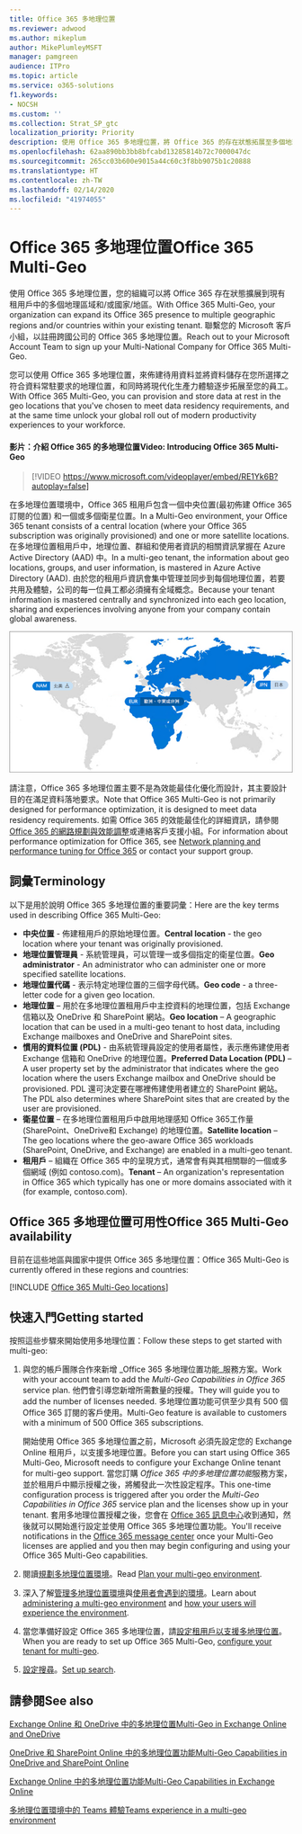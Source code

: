 ```yaml
---
title: Office 365 多地理位置
ms.reviewer: adwood
ms.author: mikeplum
author: MikePlumleyMSFT
manager: pamgreen
audience: ITPro
ms.topic: article
ms.service: o365-solutions
f1.keywords:
- NOCSH
ms.custom: ''
ms.collection: Strat_SP_gtc
localization_priority: Priority
description: 使用 Office 365 多地理位置，將 Office 365 的存在狀態拓展至多個地理區域。
ms.openlocfilehash: 62aa890bb3bb8bfcabd13285814b72c7000047dc
ms.sourcegitcommit: 265cc03b600e9015a44c60c3f8bb9075b1c20888
ms.translationtype: HT
ms.contentlocale: zh-TW
ms.lasthandoff: 02/14/2020
ms.locfileid: "41974055"
---
```

# <a name="office-365-multi-geo"></a><span data-ttu-id="aae39-103">Office 365 多地理位置</span><span class="sxs-lookup"><span data-stu-id="aae39-103">Office 365 Multi-Geo</span></span>

<span data-ttu-id="aae39-104">使用 Office 365 多地理位置，您的組織可以將 Office 365 存在狀態擴展到現有租用戶中的多個地理區域和/或國家/地區。</span><span class="sxs-lookup"><span data-stu-id="aae39-104">With Office 365 Multi-Geo, your organization can expand its Office 365 presence to multiple geographic regions and/or countries within your existing tenant.</span></span> <span data-ttu-id="aae39-105">聯繫您的 Microsoft 客戶小組，以註冊跨國公司的 Office 365 多地理位置。</span><span class="sxs-lookup"><span data-stu-id="aae39-105">Reach out to your Microsoft Account Team to sign up your Multi-National Company for Office 365 Multi-Geo.</span></span>
  
<span data-ttu-id="aae39-106">您可以使用 Office 365 多地理位置，來佈建待用資料並將資料儲存在您所選擇之符合資料常駐要求的地理位置，和同時將現代化生產力體驗逐步拓展至您的員工。</span><span class="sxs-lookup"><span data-stu-id="aae39-106">With Office 365 Multi-Geo, you can provision and store data at rest in the geo locations that you've chosen to meet data residency requirements, and at the same time unlock your global roll out of modern productivity experiences to your workforce.</span></span>

#### <a name="video-introducing-office-365-multi-geo"></a><span data-ttu-id="aae39-107">影片：介紹 Office 365 的多地理位置</span><span class="sxs-lookup"><span data-stu-id="aae39-107">Video: Introducing Office 365 Multi-Geo</span></span>

> [!VIDEO https://www.microsoft.com/videoplayer/embed/RE1Yk6B?autoplay=false]

<span data-ttu-id="aae39-108">在多地理位置環境中，Office 365 租用戶包含一個中央位置(最初佈建 Office 365 訂閱的位置) 和一個或多個衛星位置。</span><span class="sxs-lookup"><span data-stu-id="aae39-108">In a Multi-Geo environment, your Office 365 tenant consists of a central location (where your Office 365 subscription was originally provisioned) and one or more satellite locations.</span></span> <span data-ttu-id="aae39-109">在多地理位置租用戶中，地理位置、群組和使用者資訊的相關資訊掌握在 Azure Active Directory (AAD) 中。</span><span class="sxs-lookup"><span data-stu-id="aae39-109">In a multi-geo tenant, the information about geo locations, groups, and user information, is mastered in Azure Active Directory (AAD).</span></span> <span data-ttu-id="aae39-110">由於您的租用戶資訊會集中管理並同步到每個地理位置，若要共用及體驗，公司的每一位員工都必須擁有全域概念。</span><span class="sxs-lookup"><span data-stu-id="aae39-110">Because your tenant information is mastered centrally and synchronized into each geo location, sharing and experiences involving anyone from your company contain global awareness.</span></span>

![SharePoint 系統管理中心內多地理位置地圖的螢幕擷取畫面](media/multi-geo-world-map.png)

<span data-ttu-id="aae39-112">請注意，Office 365 多地理位置主要不是為效能最佳化優化而設計，其主要設計目的在滿足資料落地要求。</span><span class="sxs-lookup"><span data-stu-id="aae39-112">Note that Office 365 Multi-Geo is not primarily designed for performance optimization, it is designed to meet data residency requirements.</span></span> <span data-ttu-id="aae39-113">如需 Office 365 的效能最佳化的詳細資訊，請參閱 [ Office 365 的網路規劃與效能調整](https://support.office.com/article/e5f1228c-da3c-4654-bf16-d163daee8848)或連絡客戶支援小組。</span><span class="sxs-lookup"><span data-stu-id="aae39-113">For information about performance optimization for Office 365, see [Network planning and performance tuning for Office 365](https://support.office.com/article/e5f1228c-da3c-4654-bf16-d163daee8848) or contact your support group.</span></span>

## <a name="terminology"></a><span data-ttu-id="aae39-114">詞彙</span><span class="sxs-lookup"><span data-stu-id="aae39-114">Terminology</span></span>

<span data-ttu-id="aae39-115">以下是用於說明 Office 365 多地理位置的重要詞彙：</span><span class="sxs-lookup"><span data-stu-id="aae39-115">Here are the key terms used in describing Office 365 Multi-Geo:</span></span>

- <span data-ttu-id="aae39-116">**中央位置** - 佈建租用戶的原始地理位置。</span><span class="sxs-lookup"><span data-stu-id="aae39-116">**Central location** - the geo location where your tenant was originally provisioned.</span></span>
- <span data-ttu-id="aae39-117">**地理位置管理員** - 系統管理員，可以管理一或多個指定的衛星位置。</span><span class="sxs-lookup"><span data-stu-id="aae39-117">**Geo administrator** - An administrator who can administer one or more specified satellite locations.</span></span>
- <span data-ttu-id="aae39-118">**地理位置代碼** - 表示特定地理位置的三個字母代碼。</span><span class="sxs-lookup"><span data-stu-id="aae39-118">**Geo code** - a three-letter code for a given geo location.</span></span>
- <span data-ttu-id="aae39-119">**地理位置** – 用於在多地理位置租用戶中主控資料的地理位置，包括 Exchange 信箱以及 OneDrive 和 SharePoint 網站。</span><span class="sxs-lookup"><span data-stu-id="aae39-119">**Geo location** – A geographic location that can be used in a multi-geo tenant to host data, including Exchange mailboxes and OneDrive and SharePoint sites.</span></span>
- <span data-ttu-id="aae39-120">**慣用的資料位置 (PDL)** - 由系統管理員設定的使用者屬性，表示應佈建使用者 Exchange 信箱和 OneDrive 的地理位置。</span><span class="sxs-lookup"><span data-stu-id="aae39-120">**Preferred Data Location (PDL)** – A user property set by the administrator that indicates where the geo location where the users Exchange mailbox and OneDrive should be provisioned.</span></span> <span data-ttu-id="aae39-121">PDL 還可決定要在哪裡佈建使用者建立的 SharePoint 網站。</span><span class="sxs-lookup"><span data-stu-id="aae39-121">The PDL also determines where SharePoint sites that are created by the user are provisioned.</span></span>
- <span data-ttu-id="aae39-122">**衛星位置** – 在多地理位置租用戶中啟用地理感知 Office 365工作量 (SharePoint、OneDrive和 Exchange) 的地理位置。</span><span class="sxs-lookup"><span data-stu-id="aae39-122">**Satellite location** – The geo locations where the geo-aware Office 365 workloads (SharePoint, OneDrive, and Exchange) are enabled in a multi-geo tenant.</span></span>
- <span data-ttu-id="aae39-123">**租用戶** – 組織在 Office 365 中的呈現方式，通常會有與其相關聯的一個或多個網域 (例如 contoso.com)。</span><span class="sxs-lookup"><span data-stu-id="aae39-123">**Tenant** – An organization's representation in Office 365 which typically has one or more domains associated with it (for example, contoso.com).</span></span>

## <a name="office-365-multi-geo-availability"></a><span data-ttu-id="aae39-124">Office 365 多地理位置可用性</span><span class="sxs-lookup"><span data-stu-id="aae39-124">Office 365 Multi-Geo availability</span></span>

<span data-ttu-id="aae39-125">目前在這些地區與國家中提供 Office 365 多地理位置：</span><span class="sxs-lookup"><span data-stu-id="aae39-125">Office 365 Multi-Geo is currently offered in these regions and countries:</span></span>

[!INCLUDE [Office 365 Multi-Geo locations](includes/office-365-multi-geo-locations.md)]

## <a name="getting-started"></a><span data-ttu-id="aae39-126">快速入門</span><span class="sxs-lookup"><span data-stu-id="aae39-126">Getting started</span></span>

<span data-ttu-id="aae39-127">按照這些步驟來開始使用多地理位置：</span><span class="sxs-lookup"><span data-stu-id="aae39-127">Follow these steps to get started with multi-geo:</span></span>

1. <span data-ttu-id="aae39-128">與您的帳戶團隊合作來新增 _Office 365 多地理位置功能_服務方案。</span><span class="sxs-lookup"><span data-stu-id="aae39-128">Work with your account team to add the _Multi-Geo Capabilities in Office 365_ service plan.</span></span> <span data-ttu-id="aae39-129">他們會引導您新增所需數量的授權。</span><span class="sxs-lookup"><span data-stu-id="aae39-129">They will guide you to add the number of licenses needed.</span></span> <span data-ttu-id="aae39-130">多地理位置功能可供至少具有 500 個 Office 365 訂閱的客戶使用。</span><span class="sxs-lookup"><span data-stu-id="aae39-130">Multi-Geo feature is available to customers with a minimum of 500 Office 365 subscriptions.</span></span>

   <span data-ttu-id="aae39-131">開始使用 Office 365 多地理位置之前，Microsoft 必須先設定您的 Exchange Online 租用戶，以支援多地理位置。</span><span class="sxs-lookup"><span data-stu-id="aae39-131">Before you can start using Office 365 Multi-Geo, Microsoft needs to configure your Exchange Online tenant for multi-geo support.</span></span> <span data-ttu-id="aae39-132">當您訂購 *Office 365 中的多地理位置功能*服務方案，並於租用戶中顯示授權之後，將觸發此一次性設定程序。</span><span class="sxs-lookup"><span data-stu-id="aae39-132">This one-time configuration process is triggered after you order the *Multi-Geo Capabilities in Office 365* service plan and the licenses show up in your tenant.</span></span> <span data-ttu-id="aae39-133">套用多地理位置授權之後，您會在 [Office 365 訊息中心](https://support.office.com/article/38FB3333-BFCC-4340-A37B-DEDA509C2093)收到通知，然後就可以開始進行設定並使用 Office 365 多地理位置功能。</span><span class="sxs-lookup"><span data-stu-id="aae39-133">You'll receive notifications in the [Office 365 message center](https://support.office.com/article/38FB3333-BFCC-4340-A37B-DEDA509C2093) once your Multi-Geo licenses are applied and you then may begin configuring and using your Office 365 Multi-Geo capabilities.</span></span>

2. <span data-ttu-id="aae39-134">閱讀[規劃多地理位置環境](plan-for-multi-geo.md)。</span><span class="sxs-lookup"><span data-stu-id="aae39-134">Read [Plan your multi-geo environment](plan-for-multi-geo.md).</span></span>

3. <span data-ttu-id="aae39-135">深入了解[管理多地理位置環境](administering-a-multi-geo-environment.md)與[使用者會遇到的環境](multi-geo-user-experience.md)。</span><span class="sxs-lookup"><span data-stu-id="aae39-135">Learn about [administering a multi-geo environment](administering-a-multi-geo-environment.md) and [how your users will experience the environment](multi-geo-user-experience.md).</span></span>

4. <span data-ttu-id="aae39-136">當您準備好設定 Office 365 多地理位置，請[設定租用戶以支援多地理位置](multi-geo-tenant-configuration.md)。</span><span class="sxs-lookup"><span data-stu-id="aae39-136">When you are ready to set up Office 365 Multi-Geo, [configure your tenant for multi-geo](multi-geo-tenant-configuration.md).</span></span>

5. <span data-ttu-id="aae39-137">[設定搜尋](configure-search-for-multi-geo.md)。</span><span class="sxs-lookup"><span data-stu-id="aae39-137">[Set up search](configure-search-for-multi-geo.md).</span></span>

## <a name="see-also"></a><span data-ttu-id="aae39-138">請參閱</span><span class="sxs-lookup"><span data-stu-id="aae39-138">See also</span></span>

[<span data-ttu-id="aae39-139">Exchange Online 和 OneDrive 中的多地理位置</span><span class="sxs-lookup"><span data-stu-id="aae39-139">Multi-Geo in Exchange Online and OneDrive</span></span>](https://Aka.ms/GoMultiGeo)

[<span data-ttu-id="aae39-140">OneDrive 和 SharePoint Online 中的多地理位置功能</span><span class="sxs-lookup"><span data-stu-id="aae39-140">Multi-Geo Capabilities in OneDrive and SharePoint Online</span></span>](https://docs.microsoft.com/office365/enterprise/multi-geo-capabilities-in-onedrive-and-sharepoint-online-in-office-365)

[<span data-ttu-id="aae39-141">Exchange Online 中的多地理位置功能</span><span class="sxs-lookup"><span data-stu-id="aae39-141">Multi-Geo Capabilities in Exchange Online</span></span>](https://docs.microsoft.com/office365/enterprise/multi-geo-capabilities-in-exchange-online)

[<span data-ttu-id="aae39-142">多地理位置環境中的 Teams 體驗</span><span class="sxs-lookup"><span data-stu-id="aae39-142">Teams experience in a multi-geo environment</span></span>](https://docs.microsoft.com/microsoftteams/teams-experience-o365odb-spo-multi-geo)
